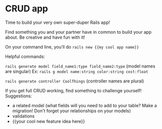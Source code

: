 # CRUD app

Time to build your very own super-duper Rails app!

Find something you and your partner have in common to build your app about.  Be creative and have fun with it!

On your command line, you’ll do `rails new {{my cool app name}}`

Helpful commands:

`rails generate model field_name1:type field_name2:type` (model names are singular)
Ex:  `rails g model name:string color:string cost:float`

`rails generate controller CoolThings` (controller names are plural)

If you get full CRUD working, find something to challenge yourself!  Suggestions:

- a related model (what fields will you need to add to your table?  Make a migration! Don't forget your relationships on your models)
- validations
- {{your cool new feature idea here}}
